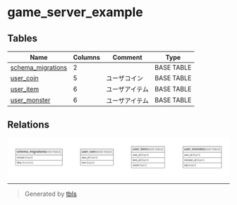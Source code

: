 # game_server_example

## Tables

| Name | Columns | Comment | Type |
| ---- | ------- | ------- | ---- |
| [schema_migrations](schema_migrations.md) | 2 |  | BASE TABLE |
| [user_coin](user_coin.md) | 5 | ユーザコイン | BASE TABLE |
| [user_item](user_item.md) | 6 | ユーザアイテム | BASE TABLE |
| [user_monster](user_monster.md) | 6 | ユーザアイテム | BASE TABLE |

## Relations

![er](schema.svg)

---

> Generated by [tbls](https://github.com/k1LoW/tbls)
